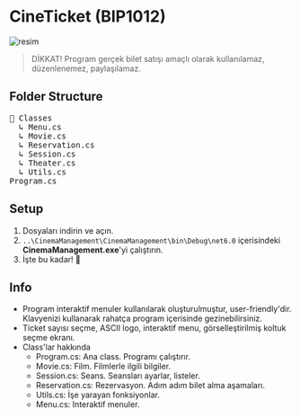 # CineTicket (BIP1012)
![resim](https://github.com/c4nkn/cineticket/assets/56227236/cdd6a670-a267-411b-b1b2-041f785b7710)

> DİKKAT! Program gerçek bilet satışı amaçlı olarak kullanılamaz, düzenlenemez, paylaşılamaz.

## Folder Structure
<pre>📁 Classes<br/>  ↳ Menu.cs<br/>  ↳ Movie.cs<br/>  ↳ Reservation.cs<br/>  ↳ Session.cs<br/>  ↳ Theater.cs<br/>  ↳ Utils.cs<br/>Program.cs</pre>

## Setup
1. Dosyaları indirin ve açın.
2. `..\CinemaManagement\CinemaManagement\bin\Debug\net6.0` içerisindeki **CinemaManagement.exe**'yi çalıştırın.
3. İşte bu kadar! 🥳

## Info
- Program interaktif menuler kullanılarak oluşturulmuştur, user-friendly'dir. Klavyenizi kullanarak rahatça program içerisinde gezinebilirsiniz.
- Ticket sayısı seçme, ASCII logo, interaktif menu, görselleştirilmiş koltuk seçme ekranı.
- Class'lar hakkında
  - Program.cs: Ana class. Programı çalıştırır.
  - Movie.cs: Film. Filmlerle ilgili bilgiler.
  - Session.cs: Seans. Seansları ayarlar, listeler.
  - Reservation.cs: Rezervasyon. Adım adım bilet alma aşamaları.
  - Utils.cs: İşe yarayan fonksiyonlar.
  - Menu.cs: Interaktif menuler.
